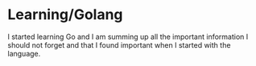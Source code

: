 # Learning/Golang

I started learning Go and I am summing up all the important information I should not forget and that I found important when I started with the language.

